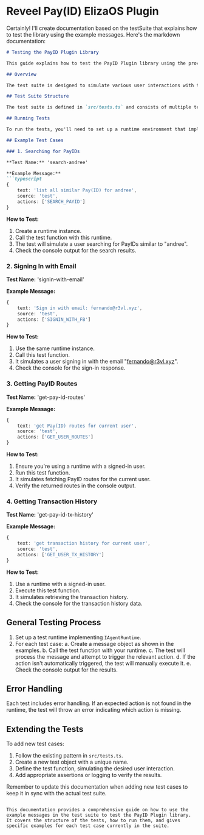 # Reveel Pay(ID) ElizaOS Plugin


Certainly! I'll create documentation based on the testSuite that explains how to test the library using the example messages. Here's the markdown documentation:

```markdown
# Testing the PayID Plugin Library

This guide explains how to test the PayID Plugin library using the provided test suite.

## Overview

The test suite is designed to simulate various user interactions with the PayID system. Each test case in the suite represents a specific functionality or user action.

## Test Suite Structure

The test suite is defined in `src/tests.ts` and consists of multiple test cases under the main suite named 'payid-plugin'.

## Running Tests

To run the tests, you'll need to set up a runtime environment that implements the `IAgentRuntime` interface. The tests use this runtime to process actions and simulate user interactions.

## Example Test Cases

### 1. Searching for PayIDs

**Test Name:** 'search-andree'

**Example Message:**
```typescript
{
    text: 'list all similar Pay(ID) for andree',
    source: 'test',
    actions: ['SEARCH_PAYID']
}
```

**How to Test:**
1. Create a runtime instance.
2. Call the test function with this runtime.
3. The test will simulate a user searching for PayIDs similar to "andree".
4. Check the console output for the search results.

### 2. Signing In with Email

**Test Name:** 'signin-with-email'

**Example Message:**
```typescript
{
    text: 'Sign in with email: fernando@r3vl.xyz',
    source: 'test',
    actions: ['SIGNIN_WITH_FB']
}
```

**How to Test:**
1. Use the same runtime instance.
2. Call this test function.
3. It simulates a user signing in with the email "fernando@r3vl.xyz".
4. Check the console for the sign-in response.

### 3. Getting PayID Routes

**Test Name:** 'get-pay-id-routes'

**Example Message:**
```typescript
{
    text: 'get Pay(ID) routes for current user',
    source: 'test',
    actions: ['GET_USER_ROUTES']
}
```

**How to Test:**
1. Ensure you're using a runtime with a signed-in user.
2. Run this test function.
3. It simulates fetching PayID routes for the current user.
4. Verify the returned routes in the console output.

### 4. Getting Transaction History

**Test Name:** 'get-pay-id-tx-history'

**Example Message:**
```typescript
{
    text: 'get transaction history for current user',
    source: 'test',
    actions: ['GET_USER_TX_HISTORY']
}
```

**How to Test:**
1. Use a runtime with a signed-in user.
2. Execute this test function.
3. It simulates retrieving the transaction history.
4. Check the console for the transaction history data.

## General Testing Process

1. Set up a test runtime implementing `IAgentRuntime`.
2. For each test case:
   a. Create a message object as shown in the examples.
   b. Call the test function with your runtime.
   c. The test will process the message and attempt to trigger the relevant action.
   d. If the action isn't automatically triggered, the test will manually execute it.
   e. Check the console output for the results.

## Error Handling

Each test includes error handling. If an expected action is not found in the runtime, the test will throw an error indicating which action is missing.

## Extending the Tests

To add new test cases:
1. Follow the existing pattern in `src/tests.ts`.
2. Create a new test object with a unique name.
3. Define the test function, simulating the desired user interaction.
4. Add appropriate assertions or logging to verify the results.

Remember to update this documentation when adding new test cases to keep it in sync with the actual test suite.
```

This documentation provides a comprehensive guide on how to use the example messages in the test suite to test the PayID Plugin library. It covers the structure of the tests, how to run them, and gives specific examples for each test case currently in the suite.
